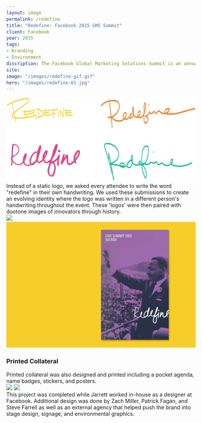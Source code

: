 ```yaml
---
layout: image
permalink: /redefine
title: "Redefine: Facebook 2015 GMS Summit"
client: Facebook
year: 2015
tags:
- Branding
- Environment
discription: The Facebook Global Marketing Solutions Summit is an annual internal sales conference held in San Francisco, CA. In 2015, Jarrett led the design of the conference's identity, based on the theme "Redefine." Drawing on ideas around innovation and process, we created an evolving visual identity that included both the work the attendees were doing at Facebook and innovators throughout history who have redefined their fields.
site:
image: "/images/redefine-gif.gif"
hero: "/images/redefine-01.jpg"
---
```


<img src="/images/redefine-02-01.png">
<div class="left caption">
Instead of a static logo, we asked every attendee to write the word "redefine" in their own handwriting. We used these submissions to create an evolving identity where the logo was written in a different person's handwriting throughout the event. These 'logos' were then paired with duotone images of innovators through history.
</div>

<img src="http://jarrettfuller.com/images/projects/gms15_04.jpg">

<img src="/images/redefine-agenda.gif">
<div class="right caption"><h3>Printed Collateral</h3>
Printed collateral was also designed and printed including a pocket agenda, name badges, stickers, and posters.

</div>
<img src="http://jarrettfuller.com/images/projects/gms15_03.jpg">
<img src="http://jarrettfuller.com/images/projects/gms15_05.jpg">
<div class="caption">This project was completed while Jarrett worked in-house as a designer at Facebook. Additional design was done by Zach Miller, Patrick Fagan, and Steve Farrell as well as an external agency that helped push the brand into stage design, signage, and environmental graphics.

</div>
